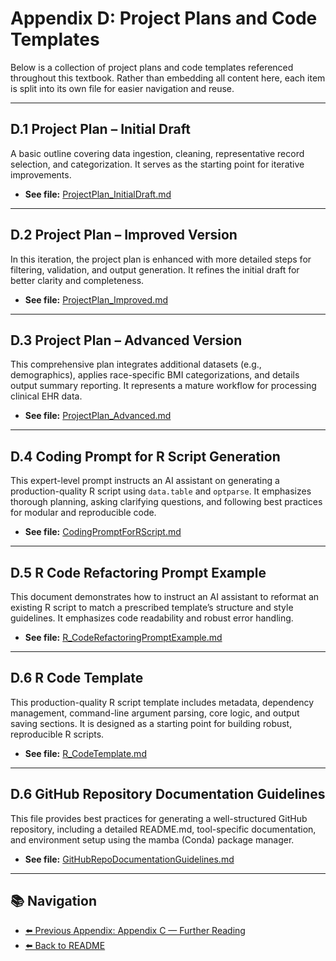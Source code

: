 # Appendix D: Project Plans and Code Templates

Below is a collection of project plans and code templates referenced throughout this textbook. Rather than embedding all content here, each item is split into its own file for easier navigation and reuse.

---

## D.1 Project Plan – Initial Draft
A basic outline covering data ingestion, cleaning, representative record selection, and categorization. It serves as the starting point for iterative improvements.

- **See file:** [ProjectPlan_InitialDraft.md](templates/ProjectPlan_InitialDraft.md)

---

## D.2 Project Plan – Improved Version
In this iteration, the project plan is enhanced with more detailed steps for filtering, validation, and output generation. It refines the initial draft for better clarity and completeness.

- **See file:** [ProjectPlan_Improved.md](templates/ProjectPlan_Improved.md)

---

## D.3 Project Plan – Advanced Version
This comprehensive plan integrates additional datasets (e.g., demographics), applies race-specific BMI categorizations, and details output summary reporting. It represents a mature workflow for processing clinical EHR data.

- **See file:** [ProjectPlan_Advanced.md](templates/ProjectPlan_Advanced.md)

---

## D.4 Coding Prompt for R Script Generation
This expert-level prompt instructs an AI assistant on generating a production-quality R script using `data.table` and `optparse`. It emphasizes thorough planning, asking clarifying questions, and following best practices for modular and reproducible code.

- **See file:** [CodingPromptForRScript.md](templates/CodingPromptForRScript.md)

---

## D.5 R Code Refactoring Prompt Example
This document demonstrates how to instruct an AI assistant to reformat an existing R script to match a prescribed template’s structure and style guidelines. It emphasizes code readability and robust error handling.

- **See file:** [R_CodeRefactoringPromptExample.md](templates/R_CodeRefactoringPromptExample.md)

---

## D.6 R Code Template
This production-quality R script template includes metadata, dependency management, command-line argument parsing, core logic, and output saving sections. It is designed as a starting point for building robust, reproducible R scripts.


- **See file:** [R_CodeTemplate.md](templates/R_CodeTemplate.md)

---

## D.6 GitHub Repository Documentation Guidelines
This file provides best practices for generating a well-structured GitHub repository, including a detailed README.md, tool-specific documentation, and environment setup using the mamba (Conda) package manager.

- **See file:** [GitHubRepoDocumentationGuidelines.md](templates/GitHubRepoDocumentationGuidelines.md)

---

## 📚 Navigation

- [⬅️ Previous Appendix: Appendix C — Further Reading](AppendixC_FurtherReading.md)
- [⬅️ Back to README](../README.md)
